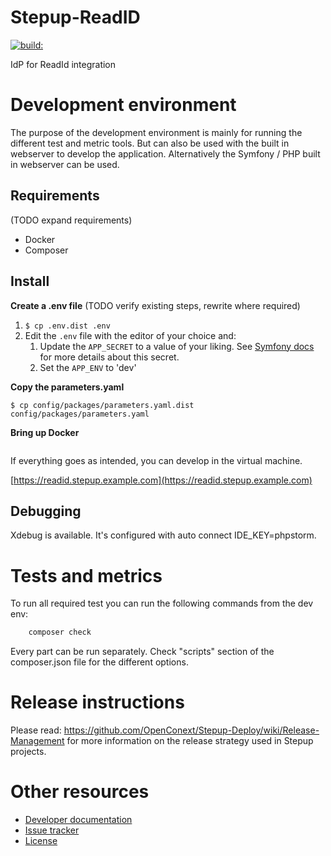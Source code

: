 Stepup-ReadID
===================

<a href="#">
    <img src="https://travis-ci.org/OpenConext/Stepup-ReadID.svg?branch=develop" alt="build:">
</a></br>

IdP for ReadId integration 

Development environment
======================

The purpose of the development environment is mainly for running the different test and metric tools. But can also be
used with the built in webserver to develop the application. Alternatively the Symfony / PHP built in webserver can be 
used.

Requirements
-------------------
(TODO expand requirements)
- Docker 
- Composer

Install
-------------------
**Create a .env file**
(TODO verify existing steps, rewrite where required)
1. `$ cp .env.dist .env`
1. Edit the `.env` file with the editor of your choice and: 
    1. Update the `APP_SECRET` to a value of your liking. See [Symfony docs](https://symfony.com/doc/current/reference/configuration/framework.html#secret) for more details about this secret. 
    1. Set the `APP_ENV` to 'dev'

**Copy the parameters.yaml**

`$ cp config/packages/parameters.yaml.dist config/packages/parameters.yaml`

**Bring up Docker**

```

```

If everything goes as intended, you can develop in the virtual machine.

[https://readid.stepup.example.com](https://readid.stepup.example.com)

Debugging
-------------------
Xdebug is available. It's configured with auto connect IDE_KEY=phpstorm. 

Tests and metrics
==================

To run all required test you can run the following commands from the dev env:

```bash 
    composer check
```

Every part can be run separately. Check "scripts" section of the composer.json file for the different options.

Release instructions
=====================

Please read: https://github.com/OpenConext/Stepup-Deploy/wiki/Release-Management for more information on the release strategy used in Stepup projects.

Other resources
======================

 - [Developer documentation](docs/index.md)
 - [Issue tracker](https://www.pivotaltracker.com/n/projects/1163646)
 - [License](LICENSE)

